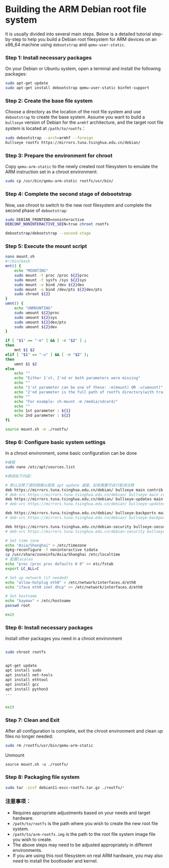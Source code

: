# Building the ARM Debian root file system

It is usually divided into several main steps. Below is a detailed tutorial step-by-step to help you build a Debian root filesystem for ARM devices on an x86_64 machine using `debootstrap` and `qemu-user-static`.

### Step 1: Install necessary packages

On your Debian or Ubuntu system, open a terminal and install the following packages:

```sh
sudo apt-get update
sudo apt-get install debootstrap qemu-user-static binfmt-support
```

### Step 2: Create the base file system

Choose a directory as the location of the root file system and use `debootstrap` to create the base system. Assume you want to build a `bullseye` version of Debian for the `armhf` architecture, and the target root file system is located at `/path/to/rootfs`：

```sh
sudo debootstrap --arch=armhf --foreign 
bullseye rootfs https://mirrors.tuna.tsinghua.edu.cn/debian/
```

### Step 3: Prepare the environment for chroot

Copy `qemu-arm-static` to the newly created root filesystem to emulate the ARM instruction set in a chroot environment:

```sh
sudo cp /usr/bin/qemu-arm-static rootfs/usr/bin/
```

### Step 4: Complete the second stage of debootstrap

Now, use chroot to switch to the new root filesystem and complete the second phase of `debootstrap`:

```sh
sudo DEBIAN_FRONTEND=noninteractive 
DEBCONF_NONINTERACTIVE_SEEN=true chroot rootfs 

debootstrap/debootstrap --second-stage
```

### Step 5: Execute the mount script

```bash
nano mount.sh
#!/bin/bash
mnt() {
	echo "MOUNTING"
	sudo mount -t proc /proc ${2}proc
	sudo mount -t sysfs /sys ${2}sys
	sudo mount -o bind /dev ${2}dev
	sudo mount -o bind /dev/pts ${2}dev/pts
	sudo chroot ${2}
}
umnt() {
	echo "UNMOUNTING"
	sudo umount ${2}proc
	sudo umount ${2}sys
	sudo umount ${2}dev/pts
	sudo umount ${2}dev
}

if [ "$1" == "-m" ] && [ -n "$2" ] ;
then
	mnt $1 $2
elif [ "$1" == "-u" ] && [ -n "$2" ];
then
	umnt $1 $2
else
	echo ""
	echo "Either 1'st, 2'nd or both parameters were missing"
	echo ""
	echo "1'st parameter can be one of these: -m(mount) OR -u(umount)"
	echo "2'nd parameter is the full path of rootfs directory(with trailing '/')"
	echo ""
	echo "For example: ch-mount -m /media/sdcard/"
	echo ""
	echo 1st parameter : ${1}
	echo 2nd parameter : ${2}
fi

source mount.sh -m ./rootfs/
```


### Step 6: Configure basic system settings

In a chroot environment, some basic configuration can be done

```sh
#编辑
sudo nano /etc/apt/sources.list

#换成如下内容:

# 默认注释了源码镜像以提高 apt update 速度，如有需要可自行取消注释
deb https://mirrors.tuna.tsinghua.edu.cn/debian/ bullseye main contrib non-free
# deb-src https://mirrors.tuna.tsinghua.edu.cn/debian/ bullseye main contrib non-free
deb https://mirrors.tuna.tsinghua.edu.cn/debian/ bullseye-updates main contrib non-free
# deb-src https://mirrors.tuna.tsinghua.edu.cn/debian/ bullseye-updates main contrib non-free

deb https://mirrors.tuna.tsinghua.edu.cn/debian/ bullseye-backports main contrib non-free
# deb-src https://mirrors.tuna.tsinghua.edu.cn/debian/ bullseye-backports main contrib non-free

deb https://mirrors.tuna.tsinghua.edu.cn/debian-security bullseye-security main contrib non-free
# deb-src https://mirrors.tuna.tsinghua.edu.cn/debian-security bullseye-security main contrib non-free

# Set time zone
echo "Asia/Shanghai" > /etc/timezone
dpkg-reconfigure -f noninteractive tzdata
cp /usr/share/zoneinfo/Asia/Shanghai /etc/localtime
# 配置locales
echo "proc /proc proc defaults 0 0" >> etc/fstab 
export LC_ALL=C

# Set up network (if needed)
echo "allow-hotplug eth0" > /etc/network/interfaces.d/eth0
echo "iface eth0 inet dhcp" >> /etc/network/interfaces.d/eth0

# Set hostname
echo "baymax" > /etc/hostname
passwd root

exit
```



### Step 6: Install necessary packages

Install other packages you need in a chroot environment

```sh

sudo chroot rootfs


apt-get update
apt install sudo
apt install net-tools
apt install ethtool
apt install gcc
apt install python3
...


exit
```

### Step 7: Clean and Exit

After all configuration is complete, exit the chroot environment and clean up files no longer needed:

```sh
sudo rm /rootfs/usr/bin/qemu-arm-static
```

Unmount

```
source mount.sh -u ./rootfs/
```


### Step 8: Packaging file system

```bash
sudo tar -zcvf debian11-evcc-rootfs.tar.gz ./rootfs/*
```

### 注意事项：

- Requires appropriate adjustments based on your needs and target hardware.
- `/path/to/rootfs` is the path where you wish to create the new root file system.
- `/path/to/arm-rootfs.img` is the path to the root file system image file you wish to create.
- The above steps may need to be adjusted appropriately in different environments.
- If you are using this root filesystem on real ARM hardware, you may also need to install the bootloader and kernel.

